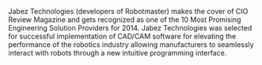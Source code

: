 Jabez Technologies (developers of Robotmaster) makes the cover of CIO Review Magazine and gets recognized as one of the 10 Most Promising Engineering Solution Providers for 2014. Jabez Technologies was selected for successful implementation of CAD/CAM software for elevating the performance of the robotics industry allowing manufacturers to seamlessly interact with robots through a new intuitive programming interface.